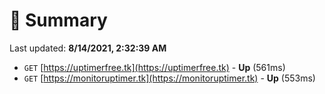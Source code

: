 # 📖 Summary
Last updated: **8/14/2021, 2:32:39 AM**

- `GET` [https://uptimerfree.tk](https://uptimerfree.tk) - **Up** (561ms)
- `GET` [https://monitoruptimer.tk](https://monitoruptimer.tk) - **Up** (553ms)
